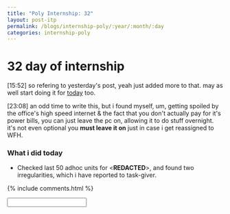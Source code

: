 ```yaml
---
title: "Poly Internship: 32"
layout: post-itp
permalink: /blogs/internship-poly/:year/:month/:day
categories: internship-poly
---
```

# 32 day of internship

<span class="timestamp">[15:52]</span> so refering to yesterday's post, yeah just added more to that. may as well start doing it for [today](#what-i-did-today) too.

<span class="timestamp">[23:08]</span> an odd time to write this, but i found myself, um, getting spoiled by the office's high speed internet & the fact that you don't actually pay for it's power bills, you can just leave the pc on, allowing it to do stuff overnight. it's not even optional you **must leave it on** just in case i get reassigned to WFH.

### What i did today
* Checked last 50 adhoc units for <span ondblclick="this.innerHTML='Hikari Automation Systems Pte Ltd'"><**REDACTED**></span>, and found two irregularities, which i have reported to task-giver.


{% include comments.html %}

<input id="password-input" type="password" class="text-secret" onkeyup="unlock()">

<span class="disable-selection" id="truth" style="display:none;">dear lord, i hope <span ondblclick="this.innerHTML='jeanette'"><**REDACTED**></span> is alright enough for <span ondblclick="this.innerHTML='cg'"><**REDACTED**></span>. i barely saw them on <span ondblclick="this.innerHTML='easter'"><**REDACTED**></span>, i miss seeing them ngl. to make matters worst, the location is just horrible for me. lord give me patience and strength.<br><br><span id="bruh" style="display:none;">However, Roy, i believe that my tastes have changed (again...), and i don't know why but i think I know who <span ondblclick="this.innerHTML='nicholas'"><**REDACTED**></span> is into. let's talk again soon, man</span><span ondblclick="this.style.display='none';document.getElementById('bruh').style.display='block'">████████ ████ █ ███████ ████ ██ ██████ ████ ███████ ███████████ ███ █ █████ ████ ███ ███ █ █████ █ ████ ███ █████ ████████████████████████████████████████████████████████████ ██ █████ █████ ████ █████ █████ ███</span></span>

